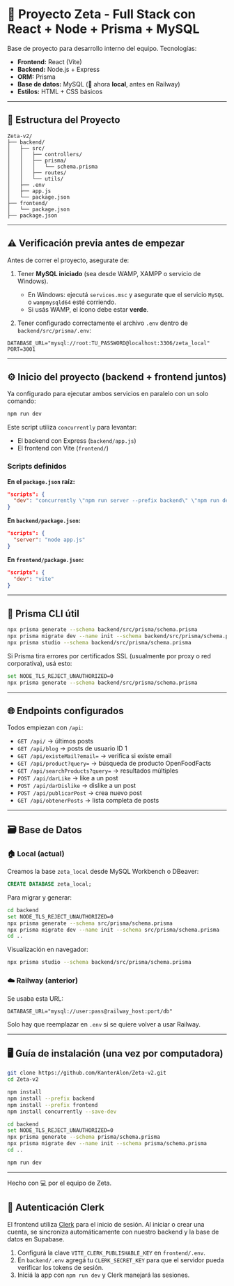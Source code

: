 # 🧠 Proyecto Zeta - Full Stack con React + Node + Prisma + MySQL

Base de proyecto para desarrollo interno del equipo. Tecnologías:

- **Frontend:** React (Vite)
- **Backend:** Node.js + Express
- **ORM:** Prisma
- **Base de datos:** MySQL (📍 ahora **local**, antes en Railway)
- **Estilos:** HTML + CSS básicos

---

## 📁 Estructura del Proyecto

```
Zeta-v2/
├── backend/
│   ├── src/
│   │   ├── controllers/
│   │   ├── prisma/
│   │   │   └── schema.prisma
│   │   ├── routes/
│   │   └── utils/
│   ├── .env
│   ├── app.js
│   └── package.json
├── frontend/
│   └── package.json
├── package.json
```

---

## ⚠️ Verificación previa antes de empezar

Antes de correr el proyecto, asegurate de:

1. Tener **MySQL iniciado** (sea desde WAMP, XAMPP o servicio de Windows).
   - En Windows: ejecutá `services.msc` y asegurate que el servicio `MySQL` o `wampmysqld64` esté corriendo.
   - Si usás WAMP, el ícono debe estar **verde**.

2. Tener configurado correctamente el archivo `.env` dentro de `backend/src/prisma/.env`:
```env
DATABASE_URL="mysql://root:TU_PASSWORD@localhost:3306/zeta_local"
PORT=3001
```

---

## ⚙️ Inicio del proyecto (backend + frontend juntos)

Ya configurado para ejecutar ambos servicios en paralelo con un solo comando:

```bash
npm run dev
```

Este script utiliza `concurrently` para levantar:

- El backend con Express (`backend/app.js`)
- El frontend con Vite (`frontend/`)

### Scripts definidos

**En el `package.json` raíz:**
```json
"scripts": {
  "dev": "concurrently \"npm run server --prefix backend\" \"npm run dev --prefix frontend\""
}
```

**En `backend/package.json`:**
```json
"scripts": {
  "server": "node app.js"
}
```

**En `frontend/package.json`:**
```json
"scripts": {
  "dev": "vite"
}
```

---

## 🧪 Prisma CLI útil

```bash
npx prisma generate --schema backend/src/prisma/schema.prisma
npx prisma migrate dev --name init --schema backend/src/prisma/schema.prisma
npx prisma studio --schema backend/src/prisma/schema.prisma
```

Si Prisma tira errores por certificados SSL (usualmente por proxy o red corporativa), usá esto:
```bash
set NODE_TLS_REJECT_UNAUTHORIZED=0
npx prisma generate --schema backend/src/prisma/schema.prisma
```

---

## 🌐 Endpoints configurados

Todos empiezan con `/api`:

- `GET /api/` → últimos posts
- `GET /api/blog` → posts de usuario ID 1
- `GET /api/existeMail?email=` → verifica si existe email
- `GET /api/product?query=` → búsqueda de producto OpenFoodFacts
- `GET /api/searchProducts?query=` → resultados múltiples
- `POST /api/darLike` → like a un post
- `POST /api/darDislike` → dislike a un post
- `POST /api/publicarPost` → crea nuevo post
- `GET /api/obtenerPosts` → lista completa de posts

---

## 🗃️ Base de Datos

### 🏠 Local (actual)

Creamos la base `zeta_local` desde MySQL Workbench o DBeaver:
```sql
CREATE DATABASE zeta_local;
```

Para migrar y generar:
```bash
cd backend
set NODE_TLS_REJECT_UNAUTHORIZED=0
npx prisma generate --schema src/prisma/schema.prisma
npx prisma migrate dev --name init --schema src/prisma/schema.prisma
cd ..
```

Visualización en navegador:
```bash
npx prisma studio --schema backend/src/prisma/schema.prisma
```

### ☁️ Railway (anterior)

Se usaba esta URL:
```env
DATABASE_URL="mysql://user:pass@railway_host:port/db"
```

Solo hay que reemplazar en `.env` si se quiere volver a usar Railway.

---

## 🖥️ Guía de instalación (una vez por computadora)

```bash
git clone https://github.com/KanterAlon/Zeta-v2.git
cd Zeta-v2

npm install
npm install --prefix backend
npm install --prefix frontend
npm install concurrently --save-dev

cd backend
set NODE_TLS_REJECT_UNAUTHORIZED=0
npx prisma generate --schema prisma/schema.prisma 
npx prisma migrate dev --name init --schema prisma/schema.prisma 
cd ..

npm run dev
```

---

Hecho con 💻 por el equipo de Zeta.

## 🔑 Autenticación Clerk

El frontend utiliza [Clerk](https://clerk.com/) para el inicio de sesión. Al iniciar o crear una cuenta,
se sincroniza automáticamente con nuestro backend y la base de datos en Supabase.

1. Configurá la clave `VITE_CLERK_PUBLISHABLE_KEY` en `frontend/.env`.
2. En `backend/.env` agregá tu `CLERK_SECRET_KEY` para que el servidor pueda verificar los tokens de sesión.
3. Iniciá la app con `npm run dev` y Clerk manejará las sesiones.
